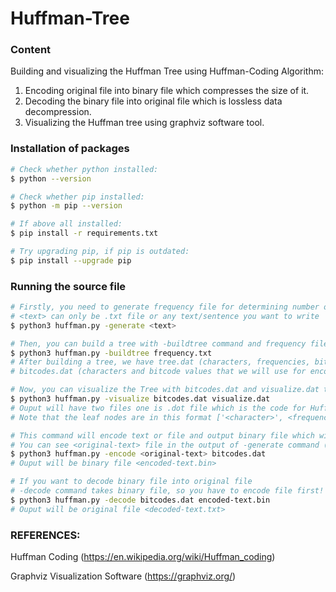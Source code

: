 # Huffman-Tree

### Content

Building and visualizing the Huffman Tree using Huffman-Coding Algorithm:

1. Encoding original file into binary file which compresses the size of it. 
2. Decoding the binary file into original file which is lossless data decompression. 
3. Visualizing the Huffman tree using graphviz software tool.

### Installation of packages
```sh
# Check whether python installed:
$ python --version

# Check whether pip installed:
$ python -m pip --version

# If above all installed:
$ pip install -r requirements.txt

# Try upgrading pip, if pip is outdated:
$ pip install --upgrade pip
```

### Running the source file

```sh
# Firstly, you need to generate frequency file for determining number of characters in a file, and determining format of input.
# <text> can only be .txt file or any text/sentence you want to write
$ python3 huffman.py -generate <text>
```

```sh
# Then, you can build a tree with -buildtree command and frequency file which is generated from the first command
$ python3 huffman.py -buildtree frequency.txt
# After building a tree, we have tree.dat (characters, frequencies, bitcode values generated from Huffman Coding Algorithm)
# bitcodes.dat (characters and bitcode values that we will use for encoding), visualize.dat(tree nodes that we will use for visualization)
```

```sh
# Now, you can visualize the Tree with bitcodes.dat and visualize.dat that generated from -buildtree command
$ python3 huffman.py -visualize bitcodes.dat visualize.dat
# Ouput will have two files one is .dot file which is the code for Huffman Tree and .pdf file for viewing the visualization
# Note that the leaf nodes are in this format ['<character>', <frequency>]/<bitcode value>, other nodes are just frequencies and sums of frequencies.
```


```sh
# This command will encode text or file and output binary file which will be compressed (You can compare the size of original and binary files)
# You can see <original-text> file in the output of -generate command (This differs because user can either enter file or text into command line)
$ python3 huffman.py -encode <original-text> bitcodes.dat
# Ouput will be binary file <encoded-text.bin>
```

```sh
# If you want to decode binary file into original file
# -decode command takes binary file, so you have to encode file first!
$ python3 huffman.py -decode bitcodes.dat encoded-text.bin
# Ouput will be original file <decoded-text.txt>
```

### REFERENCES:
Huffman Coding (https://en.wikipedia.org/wiki/Huffman_coding) 

Graphviz Visualization Software (https://graphviz.org/)

